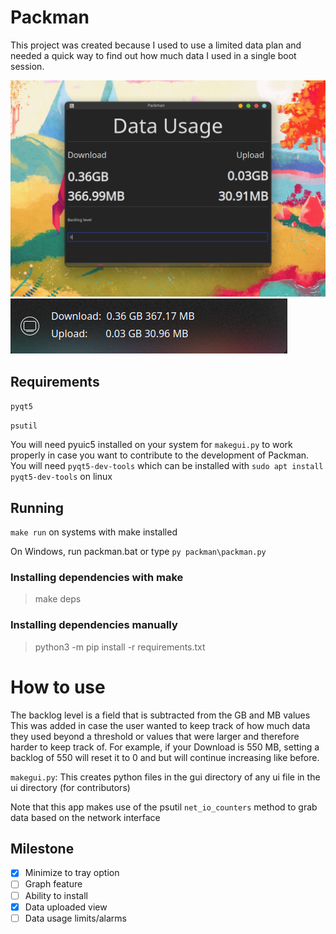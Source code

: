 # Packman
This project was created because I used to use a limited data plan and needed a quick way to find out how much data I used in a single boot session.

![preview1](images/preview.png)
![tray](images/tray.png)

## Requirements
`pyqt5`

`psutil` 

You will need pyuic5 installed on your system for `makegui.py` to work properly in case you want to contribute to the 
development of Packman. You will need `pyqt5-dev-tools` which can be installed with `sudo apt install pyqt5-dev-tools` on linux

## Running
`make run` on systems with make installed

On Windows, run packman.bat or type `py packman\packman.py`

### Installing dependencies with make 
>make deps

### Installing dependencies manually
>python3 -m pip install -r requirements.txt

# How to use
The backlog level is a field that is subtracted from the GB and MB values
This was added in case the user wanted to keep track of how much data they used beyond a threshold or values that were larger and therefore harder to keep track of. For example, if your Download is 550 MB, setting a backlog of 550 will reset it to 0 and but will continue increasing like before.

`makegui.py`: This creates python files in the gui directory of any ui file in the ui directory (for contributors)

Note that this app makes use of the psutil `net_io_counters` method to grab data based on the network interface 

## Milestone
- [x] Minimize to tray option
- [ ] Graph feature
- [ ] Ability to install
- [x] Data uploaded view
- [ ] Data usage limits/alarms
